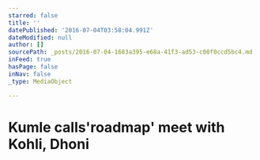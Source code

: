 ```yaml
---
starred: false
title: ''
datePublished: '2016-07-04T03:58:04.991Z'
dateModified: null
author: []
sourcePath: _posts/2016-07-04-1683a395-e68a-41f3-ad53-c00f0ccd5bc4.md
inFeed: true
hasPage: false
inNav: false
_type: MediaObject

---
```

# Kumle calls'roadmap' meet with Kohli, Dhoni